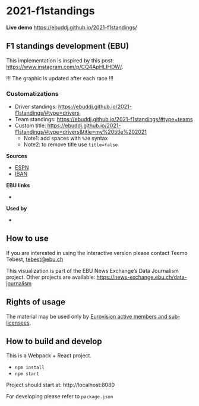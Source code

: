 # 2021-f1standings

**Live demo** https://ebuddj.github.io/2021-f1standings/

## F1 standings development (EBU)

This implementation is inspired by this post: https://www.instagram.com/p/CQ4ApHLIHDW/.

!!! The graphic is updated after each race !!!

### Customatizations
* Driver standings: https://ebuddj.github.io/2021-f1standings/#type=drivers
* Team standings: https://ebuddj.github.io/2021-f1standings/#type=teams
* Custom title: https://ebuddj.github.io/2021-f1standings/#type=drivers&title=my%20title%202021
  * Note1: add spaces with `%20` syntax
  * Note2: to remove title use `title=false`

**Sources**
* [ESPN](https://www.espn.com/f1/standings)
* [IBAN](https://www.iban.com/country-codes)

**EBU links**
* []()

**Used by**
* []()

## How to use

If you are interested in using the interactive version please contact Teemo Tebest, tebest@ebu.ch

This visualization is part of the EBU News Exchange’s Data Journalism project. Other projects are available: https://news-exchange.ebu.ch/data-journalism

## Rights of usage

The material may be used only by [Eurovision active members and sub-licensees](https://www.ebu.ch/eurovision-news/members-and-sublicensees).

## How to build and develop

This is a Webpack + React project.

* `npm install`
* `npm start`

Project should start at: http://localhost:8080

For developing please refer to `package.json`